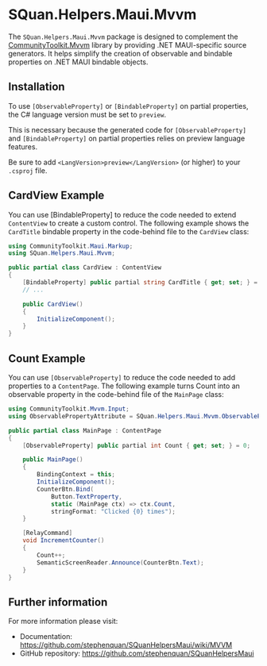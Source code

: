 # SQuan.Helpers.Maui.Mvvm

The `SQuan.Helpers.Maui.Mvvm` package is designed to complement the [CommunityToolkit.Mvvm](https://learn.microsoft.com/en-us/dotnet/communitytoolkit/mvvm/) library by providing .NET MAUI-specific source generators. It helps simplify the creation of observable and bindable properties on .NET MAUI bindable objects.

## Installation

To use `[ObservableProperty]` or `[BindableProperty]` on partial properties, the C# language version must be set to `preview`.

This is necessary because the generated code for `[ObservableProperty]` and `[BindableProperty]` on partial properties relies on preview language features.

Be sure to add `<LangVersion>preview</LangVersion>` (or higher) to your `.csproj` file.

## CardView Example

You can use [BindableProperty] to reduce the code needed to extend `ContentView` to create a custom control. The following example shows the `CardTitle` bindable property in the code-behind file to the `CardView` class:

```c#
using CommunityToolkit.Maui.Markup;
using SQuan.Helpers.Maui.Mvvm;

public partial class CardView : ContentView
{
    [BindableProperty] public partial string CardTitle { get; set; } = string.Empty;
    // ...

    public CardView()
    {
        InitializeComponent();
    }
}
```

## Count Example

You can use `[ObservableProperty]` to reduce the code needed to add properties to a `ContentPage`. The following example turns Count into an observable property in the code-behind file of the `MainPage` class:

```c#
using CommunityToolkit.Mvvm.Input;
using ObservablePropertyAttribute = SQuan.Helpers.Maui.Mvvm.ObservablePropertyAttribute;

public partial class MainPage : ContentPage
{
    [ObservableProperty] public partial int Count { get; set; } = 0;

    public MainPage()
    {
        BindingContext = this;
        InitializeComponent();
        CounterBtn.Bind(
            Button.TextProperty,
            static (MainPage ctx) => ctx.Count,
            stringFormat: "Clicked {0} times");
    }

    [RelayCommand]
    void IncrementCounter()
    {
        Count++;
        SemanticScreenReader.Announce(CounterBtn.Text);
    }
}
```

## Further information

For more information please visit:

 - Documentation: https://github.com/stephenquan/SQuanHelpersMaui/wiki/MVVM
 - GitHub repository: https://github.com/stephenquan/SQuanHelpersMaui
